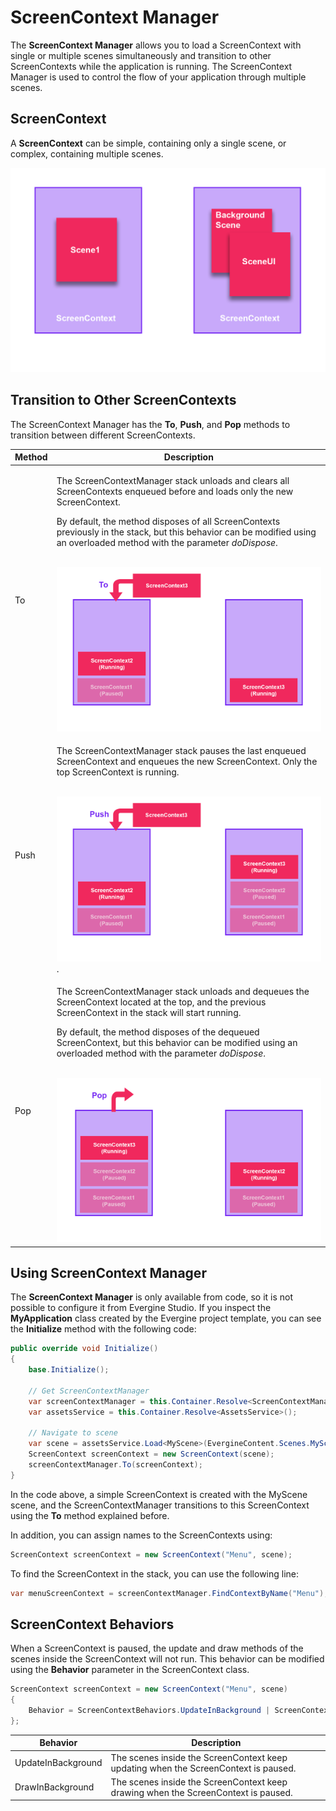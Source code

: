 # ScreenContext Manager

The **ScreenContext Manager** allows you to load a ScreenContext with single or multiple scenes simultaneously and transition to other ScreenContexts while the application is running. The ScreenContext Manager is used to control the flow of your application through multiple scenes.

## ScreenContext

A **ScreenContext** can be simple, containing only a single scene, or complex, containing multiple scenes.

![ScreenContext types](images/ScreenContextTypes.png)

## Transition to Other ScreenContexts

The ScreenContext Manager has the **To**, **Push**, and **Pop** methods to transition between different ScreenContexts.

| Method  | Description |
| ----    | ----        |
|   To    | <p>The ScreenContextManager stack unloads and clears all ScreenContexts enqueued before and loads only the new ScreenContext.</p><p>By default, the method disposes of all ScreenContexts previously in the stack, but this behavior can be modified using an overloaded method with the parameter _doDispose_.</p></br> ![To method](images/To.png) |
|  Push   | <p>The ScreenContextManager stack pauses the last enqueued ScreenContext and enqueues the new ScreenContext. Only the top ScreenContext is running.</p> </br>![Push method](images/Push.png). |
|  Pop    | <p>The ScreenContextManager stack unloads and dequeues the ScreenContext located at the top, and the previous ScreenContext in the stack will start running.</p> <p>By default, the method disposes of the dequeued ScreenContext, but this behavior can be modified using an overloaded method with the parameter _doDispose_.</p></br>![Pop method](images/Pop.png) |

## Using ScreenContext Manager

The **ScreenContext Manager** is only available from code, so it is not possible to configure it from Evergine Studio. If you inspect the **MyApplication** class created by the Evergine project template, you can see the **Initialize** method with the following code:

```csharp
public override void Initialize()
{
    base.Initialize();

    // Get ScreenContextManager
    var screenContextManager = this.Container.Resolve<ScreenContextManager>();
    var assetsService = this.Container.Resolve<AssetsService>();

    // Navigate to scene
    var scene = assetsService.Load<MyScene>(EvergineContent.Scenes.MyScene_wescene);
    ScreenContext screenContext = new ScreenContext(scene);
    screenContextManager.To(screenContext);
}
```
In the code above, a simple ScreenContext is created with the MyScene scene, and the ScreenContextManager transitions to this ScreenContext using the **To** method explained before.

In addition, you can assign names to the ScreenContexts using:

```csharp
ScreenContext screenContext = new ScreenContext("Menu", scene);
```

To find the ScreenContext in the stack, you can use the following line:

```csharp
var menuScreenContext = screenContextManager.FindContextByName("Menu");
```

## ScreenContext Behaviors

When a ScreenContext is paused, the update and draw methods of the scenes inside the ScreenContext will not run. This behavior can be modified using the **Behavior** parameter in the ScreenContext class.

```csharp
ScreenContext screenContext = new ScreenContext("Menu", scene)
{
    Behavior = ScreenContextBehaviors.UpdateInBackground | ScreenContextBehaviors.DrawInBackground
};
```

| Behavior | Description |
| ----     | ----        |
| UpdateInBackground | The scenes inside the ScreenContext keep updating when the ScreenContext is paused. |
| DrawInBackground   | The scenes inside the ScreenContext keep drawing when the ScreenContext is paused. |